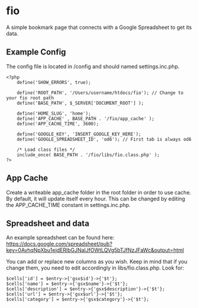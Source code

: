 # fio
A simple bookmark page that connects with a Google Spreadsheet to get its data.

## Example Config
The config file is located in /config and should named settings.inc.php.

```
<?php
	define('SHOW_ERRORS', true);

	define('ROOT_PATH', '/Users/username/htdocs/fio'); // Change to your fio root path
	define('BASE_PATH', $_SERVER['DOCUMENT_ROOT'] );
	
	define('HOME_SLUG', 'home');
	define('APP_CACHE' , BASE_PATH . '/fio/app_cache' );
	define('APP_CACHE_TIME', 3600);

	define('GOOGLE_KEY', 'INSERT_GOOGLE_KEY_HERE');
	define('GOOGLE_SPREADSHEET_ID', 'od6'); // First tab is always od6
	
	/* Load class files */
	include_once( BASE_PATH . '/fio/libs/fio.class.php' );
?>
```

## App Cache
Create a writeable app_cache folder in the root folder in order to use cache. By default, it will update itself every hour. This can be changed by editing the APP_CACHE_TIME constant in settings.inc.php.

## Spreadsheet and data
An example spreadsheet can be found here: https://docs.google.com/spreadsheet/pub?key=0AvhqNpXbu1ejdERlbGJNalJfOWtLQVg5bTJfNzJFaWc&output=html

You can add or replace new columns as you wish. Keep in mind that if you change them, you need to edit accordingly in libs/fio.class.php. Look for:

```
$cells['id'] = $entry->{'gsx$id'}->{'$t'};
$cells['name'] = $entry->{'gsx$name'}->{'$t'};
$cells['description'] = $entry->{'gsx$description'}->{'$t'};
$cells['url'] = $entry->{'gsx$url'}->{'$t'};
$cells['category'] = $entry->{'gsx$category'}->{'$t'};
```
